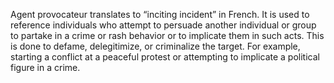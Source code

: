 ---
---
Agent provocateur translates to “inciting incident” in French. It is used to reference individuals who attempt to persuade another individual or group to partake in a crime or rash behavior or to implicate them in such acts. This is done to defame, delegitimize, or criminalize the target. For example, starting a conflict at a peaceful protest or attempting to implicate a political figure in a crime.